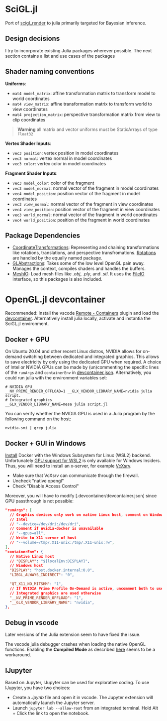 # SciGL.jl
Port of [scigl_render](https://gitlab.com/rwth-irt-public/flirt/scigl_render) to julia primarily targeted for Bayesian inference.

## Design decisions
I try to incorporate existing Julia packages wherever possible.
The next section contains a list and use cases of the packages

## Shader naming conventions
**Uniforms**:
- `mat4 model_matrix`: affine transformation matrix to transform model to world coordinates
- `mat4 view_matrix`: affine transformation matrix to transform world to view coordinates
- `mat4 projection_matrix`: perspective transformation matrix from view to clip coordinates
> **Warning** all matrix and vector uniforms must be StaticArrays of type `Float32`

**Vertex Shader Inputs**:
- `vec3 position`: vertex position in model coordinates
- `vec3 normal`: vertex normal in model coordinates
- `vec3 color`: vertex color in model coordinates

**Fragment Shader Inputs**:
- `vec3 model_color`: color of the fragment
- `vec3 model_normal`:  normal vector of the fragment in model coordinates
- `vec4 model_position`: position vector of the fragment in model coordinates
- `vec3 view_normal`: normal vector of the fragment in view coordinates
- `vec4 view_position`: position vector of the fragment in view coordinates
- `vec3 world_normal`: normal vector of the fragment in world coordinates
- `vec4 world_position`: position of the fragment in world coordinates

## Package Dependencies
- [CoordinateTransformations](https://github.com/JuliaGeometry/CoordinateTransformations.jl): Representing and chaining transformations like rotations, translations, and perspective transfromations.
  [Rotations](https://github.com/JuliaGeometry/Rotations.jl) are handled by the equally named package.
- [GLAbstractions](https://github.com/JuliaGL/GLAbstraction.jl): Takes some of the low level OpenGL pain away.
  Manages the context, compiles shaders and handles the buffers.
- [MeshIO](https://github.com/JuliaIO/MeshIO.jl): Load mesh files like *.obj*, *.ply*, and *.stl*.
  It uses the [FileIO](https://github.com/JuliaIO/FileIO.jl) interface, so this packages is also included.

# OpenGL.jl devcontainer
Recommended: Install the vscode [Remote - Containers](https://marketplace.visualstudio.com/items?itemName=ms-vscode-remote.remote-containers) plugin and load the [devcontainer](https://code.visualstudio.com/docs/remote/containers).
Alternatively install julia locally, activate and instantia the SciGL.jl environment.

## Docker + GPU
On Ubuntu 20.04 and other recent Linux distros, NVIDIA allows for on-demand switching between dedicated and integrated graphics.
This allows to save electricity by only using the dedicated GPU when required.
A choice of Intel or NVIDIA GPUs can be made by (un)commenting the specific lines of the `runArgs` and `containerEnv` in [devcontainer.json](.devcontainer/devcontainer.json).
Alternatively, you could run julia with the environment variables set:
```shell
# NVIDIA GPU
__NV_PRIME_RENDER_OFFLOAD=1 __GLX_VENDOR_LIBRARY_NAME=nvidia julia script.
# Integrated graphics
__GLX_VENDOR_LIBRARY_NAME=mesa julia script.jl
```
You can verify whether the NVIDIA GPU is used in a Julia program by the following command on the host:
```shell
nvidia-smi | grep julia
```

## Docker + GUI in Windows
[Install](https://docs.docker.com/docker-for-windows/wsl/) Docker with the Windows Subsystem for Linux (WSL2) backend.
Unfortunately [GPU support for WSL2](https://www.docker.com/blog/wsl-2-gpu-support-is-here/) is only available for Windows Insiders.
Thus, you will need to install an x-server, for example [VcXsrv](https://sourceforge.net/projects/vcxsrv/).

- Make sure that VcXsrv can communicate through the firewall.
- Uncheck "native opengl"
- Check "Disable Access Control"

Moreover, you will have to modify [.devcontainer/devcontainer.json] since GPU passthrough is not possible:
```json
"runArgs": [
  // Graphics devices only work on native Linux host, comment on Windows
  // Intel
  // "--device=/dev/dri:/dev/dri",
  // Comment if nvidia-docker is unavailable
  // "--gpus=all",
  // Write to X11 server of host
  // "--volume=/tmp/.X11-unix:/tmp/.X11-unix:rw",
],
"containerEnv": {
  // Native Linux host
  // "DISPLAY": "${localEnv:DISPLAY}",
  // Windows host
  "DISPLAY": "host.docker.internal:0.0",
  "LIBGL_ALWAYS_INDIRECT": "0",

  "QT_X11_NO_MITSHM": "1",
  // If NVIDIA Prime Profile On-Demand is active, uncomment both to use NVIDIA GPU
  // Integrated graphics are used otherwise
  "__NV_PRIME_RENDER_OFFLOAD": "1",
  "__GLX_VENDOR_LIBRARY_NAME": "nvidia",
},
```

## Debug in vscode
Later versions of the Julia extension seem to have fixed the issue.

The vscode julia debugger crashes when loading the native OpenGL functions.
Enabling the **Compiled Mode** as described [here](https://www.julia-vscode.org/docs/stable/userguide/debugging/) seems to be a workaround.

## IJupyter
Based on Jupyter, IJupyter can be used for explorative coding.
To use IJupyter, you have two choices:
- Create a *.ipynb* file and open it in vscode.
  The Jupyter extension will automatically launch the Jupyter server.
- Launch `jupyter lab --allow-root` from an integrated terminal.
  Hold Alt + Click the link to open the notebook.